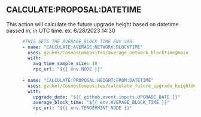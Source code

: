 ## CALCULATE:PROPOSAL:DATETIME

This action will calculate the future upgrade height based on datetime passed in, in UTC time.
ex. 6/28/2023 14:30

```yaml
      #THIS SETS THE AVERAGE BLOCK TIME ENV VAR.
      - name: "CALCULATE:AVERAGE:NETWORK:BLOCKTIME"
        uses: gzukel/CosmosComposites/average_network_blocktime@main
        with:
          avg_time_sample_size: 10
          rpc_url: "${{ env.NODE }}"
          
      - name: "CALCULATE:PROPOSAL:HEIGHT:FROM:DATETIME"
        uses: gzukel/CosmosComposites/calculate_future_upgrade_height@main
        with:
          upgrade_date: "${{ github.event.inputs.UPGRADE_DATE }}"
          average_block_time: "${{ env.AVERAGE_BLOCK_TIME }}"
          rpc_url: "${{ env.TENDERMINT_NODE }}"
```
